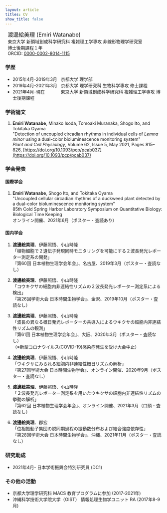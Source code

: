 ```yaml
---
layout: article
titles: CV
show_title: false
---
```



&nbsp; <span style="font-size: 125%">渡邊絵美理 (Emiri Watanabe)</span>  
&nbsp; 東京大学 新領域創成科学研究科 複雑理工学専攻 非線形物理学研究室  
&nbsp; 博士後期課程１年  
&nbsp; ORCID: [0000-0002-8014-1115](https://orcid.org/0000-0002-8014-1115)


### 学歴
- 2015年4月-2019年3月  &nbsp; 京都大学 理学部
- 2019年4月-2021年3月  &nbsp; 京都大学 理学研究科 生物科学専攻 修士課程
- 2021年4月-現在  &nbsp; &nbsp; &nbsp; &nbsp; &nbsp; &nbsp; 東京大学 新領域創成科学研究科 複雑理工学専攻 博士後期課程

### 学術論文
1. **Emiri Watanabe**, Minako Isoda, Tomoaki Muranaka, Shogo Ito, and Tokitaka Oyama  
  "Detection of uncoupled circadian rhythms in individual cells of *Lemna minor* using a dual-color bioluminescence monitoring system"  
  *Plant and Cell Physiology*, Volume 62, Issue 5, May 2021, Pages 815–826, [https://doi.org/10.1093/pcp/pcab037](https://doi.org/10.1093/pcp/pcab037)

### 学会発表
#### 国際学会
1. **Emiri Watanabe**, Shogo Ito, and Tokitaka Oyama  
"Uncoupled cellular circadian rhythms of a duckweed plant detected by a dual-color bioluminescence monitoring system"  
85th Cold Spring Harbor Laboratory Symposium on Quantitative Biology: Biological Time Keeping  
オンライン開催、2021年6月（ポスター・査読あり）

#### 国内学会
1. **渡邊絵美理**、伊藤照悟、小山時隆  
「植物細胞で２遺伝子発現同時モニタリングを可能にする２波長発光レポーター測定系の開発」  
『第60回 日本植物生理学会年会』、名古屋、2019年3月（ポスター・査読なし）  

1. **渡邊絵美理**、伊藤照悟、小山時隆  
「コウキクサの細胞内非連結性リズムの２波長発光レポーター測定系による検出」  
『第26回学術大会 日本時間生物学会』、金沢、2019年10月（ポスター・査読なし）  

1. **渡邊絵美理**、伊藤照悟、小山時隆  
「波長の異なる概日発光レポーターの共導入によるウキクサの細胞内非連結性リズムの観測」  
『第61回 日本植物生理学会年会』、大阪、2020年3月（ポスター・査読なし）  
（※新型コロナウイルス(COVID-19)感染症発生を受け大会中止）  

1. **渡邊絵美理**、伊藤照悟、小山時隆  
「ウキクサにみられる細胞内非連結性概日リズムの解析」  
『第27回学術大会 日本時間生物学会』、オンライン開催、2020年9月（ポスター・査読なし）  

1. **渡邊絵美理**、伊藤照悟、小山時隆  
「２波長発光レポーター測定系を用いたウキクサの細胞内非連結性リズムの挙動の解析」  
『第62回 日本植物生理学会年会』、オンライン開催、2021年3月（口頭・査読なし）   

1. **渡邊絵美理**、郡宏  
「位相振動子集団の脱同期過程の振動数分布および結合強度依存性」  
『第28回学術大会 日本時間生物学会』、沖縄、2021年11月（ポスター・査読なし）  

### 研究助成
- 2021年4月-  日本学術振興会特別研究員 (DC1)  

### その他の活動
- 京都大学理学研究科 MACS 教育プログラムに参加 (2017-2021年)
- 沖縄科学技術大学院大学（OIST） 情報処理生物学ユニット RA (2017年8-9月) 
